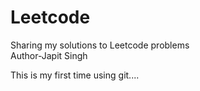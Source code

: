 # Leetcode
Sharing my solutions to Leetcode problems
<br>
Author-Japit Singh

This is my first time using git....
